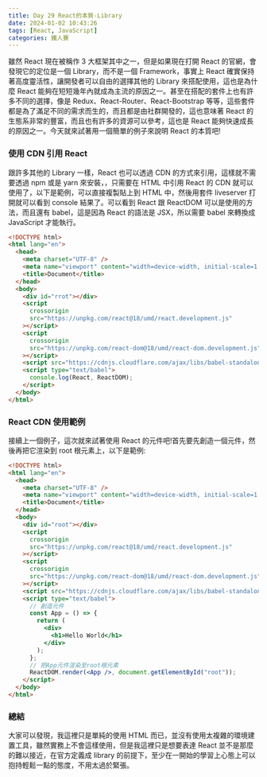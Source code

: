 ```yaml
---
title: Day 29 React的本質-Library
date: 2024-01-02 10:43:26
tags: [React, JavaScript]
categories: 鐵人賽
---
```


雖然 React 現在被稱作 3 大框架其中之一，但是如果現在打開 React 的官網，會發現它的定位是一個 Library，而不是一個 Framework，事實上 React 確實保持著高度靈活性，讓開發者可以自由的選擇其他的 Library 來搭配使用，這也是為什麼 React 能夠在短短幾年內就成為主流的原因之一。甚至在搭配的套件上也有許多不同的選擇，像是 Redux、React-Router、React-Bootstrap 等等，這些套件都是為了滿足不同的需求而生的，而且都是由社群開發的，這也意味著 React 的生態系非常的豐富，而且也有許多的資源可以參考，這也是 React 能夠快速成長的原因之一。今天就來試著用一個簡單的例子來說明 React 的本質吧!

<!-- more -->

### 使用 CDN 引用 React

跟許多其他的 Library 一樣，React 也可以透過 CDN 的方式來引用，這樣就不需要透過 npm 或是 yarn 來安裝，，只需要在 HTML 中引用 React 的 CDN 就可以使用了，以下是範例，可以直接複製貼上到 HTML 中，然後用套件 liveserver 打開就可以看到 console 結果了。可以看到 React 跟 ReactDOM 可以是使用的方法，而且還有 babel，這是因為 React 的語法是 JSX，所以需要 babel 來轉換成 JavaScript 才能執行。

```html
<!DOCTYPE html>
<html lang="en">
  <head>
    <meta charset="UTF-8" />
    <meta name="viewport" content="width=device-width, initial-scale=1.0" />
    <title>Document</title>
  </head>
  <body>
    <div id="rrot"></div>
    <script
      crossorigin
      src="https://unpkg.com/react@18/umd/react.development.js"
    ></script>
    <script
      crossorigin
      src="https://unpkg.com/react-dom@18/umd/react-dom.development.js"
    ></script>
    <script src="https://cdnjs.cloudflare.com/ajax/libs/babel-standalone/6.26.0/babel.min.js"></script>
    <script type="text/babel">
      console.log(React, ReactDOM);
    </script>
  </body>
</html>
```

### React CDN 使用範例

接續上一個例子，這次就來試著使用 React 的元件吧!首先要先創造一個元件，然後再把它渲染到 root 根元素上，以下是範例:

```html
<!DOCTYPE html>
<html lang="en">
  <head>
    <meta charset="UTF-8" />
    <meta name="viewport" content="width=device-width, initial-scale=1.0" />
    <title>Document</title>
  </head>
  <body>
    <div id="root"></div>
    <script
      crossorigin
      src="https://unpkg.com/react@18/umd/react.development.js"
    ></script>
    <script
      crossorigin
      src="https://unpkg.com/react-dom@18/umd/react-dom.development.js"
    ></script>
    <script src="https://cdnjs.cloudflare.com/ajax/libs/babel-standalone/6.26.0/babel.min.js"></script>
    <script type="text/babel">
      // 創造元件
      const App = () => {
        return (
          <div>
            <h1>Hello World</h1>
          </div>
        );
      };
      // 把App元件渲染至root根元素
      ReactDOM.render(<App />, document.getElementById("root"));
    </script>
  </body>
</html>
```

### 總結

大家可以發現，我這裡只是單純的使用 HTML 而已，並沒有使用太複雜的環境建置工具，雖然實務上不會這樣使用，但是我這裡只是想要表達 React 並不是那麼的難以接近，在官方定義成 library 的前提下，至少在一開始的學習上心態上可以抱持輕鬆一點的態度，不用太過於緊張。
